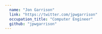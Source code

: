 ```yaml
---
  name: "Jon Garrison"
  link: "https://twitter.com/jpwgarrison"
  occupation_title: "Computer Engineer"
  github: "jpwgarrison"
---
```

